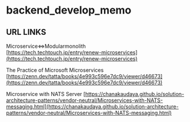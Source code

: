 # backend_develop_memo

## URL LINKS
Microservice⇔Modularmonolith<br>
[https://tech.techtouch.jp/entry/renew-microservices](https://tech.techtouch.jp/entry/renew-microservices)

The Practice of Microsoft Microservices<br>
[https://zenn.dev/tatta/books/4e993c596e7dc9/viewer/d46673](https://zenn.dev/tatta/books/4e993c596e7dc9/viewer/d46673)

Microservice with NATS Server
[https://chanakaudaya.github.io/solution-architecture-patterns/vendor-neutral/Microservices-with-NATS-messaging.html](https://chanakaudaya.github.io/solution-architecture-patterns/vendor-neutral/Microservices-with-NATS-messaging.html)